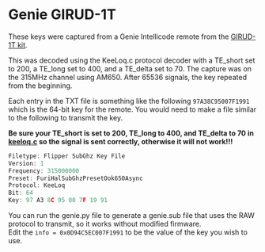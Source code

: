 # Genie GIRUD-1T

These keys were captured from a Genie Intellicode remote from the [GIRUD-1T kit](https://www.geniecompany.com/garagedooropeneraccessories/GIRUD-1T).

This was decoded using the KeeLoq.c protocol decoder with a TE_short set to 200, a TE_long set to 400, and a TE_delta set to 70.  The capture was on the 315MHz channel using AM650.  After 65536 signals, the key repeated from the beginning.

Each entry in the TXT file is something like the following ``97A38C95007F1991`` which is the 64-bit key for the remote.  You would need to make a file similar to the following to transmit the key. 

**Be sure your TE_short is set to 200, TE_long to 400, and TE_delta to 70 in [keeloq.c](https://github.com/flipperdevices/flipperzero-firmware/blob/c924693a84abe88a6c53e1e3b062f0a9ab1c5886/lib/subghz/protocols/keeloq.c#L16) so the signal is sent correctly, otherwise it will not work!!!**

```c
Filetype: Flipper SubGhz Key File
Version: 1
Frequency: 315000000
Preset: FuriHalSubGhzPresetOok650Async
Protocol: KeeLoq
Bit: 64
Key: 97 A3 8C 95 00 7F 19 91
```

You can run the genie.py file to generate a genie.sub file that uses the RAW protocol to transmit, so it works without modified firmware.  
Edit the ``info = 0x0D94C5EC007F1991`` to be the value of the key you wish to use.